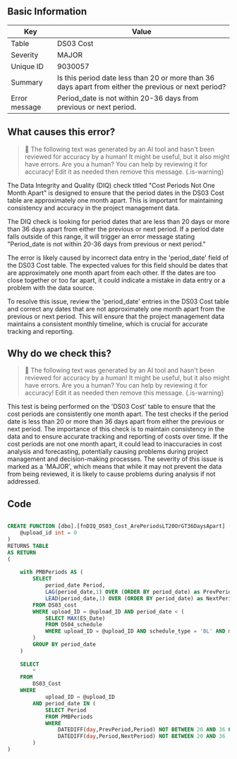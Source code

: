 ## Basic Information
| Key         | Value          |
|-------------|----------------|
| Table       | DS03 Cost |
| Severity    | MAJOR |
| Unique ID   | 9030057   |
| Summary     | Is this period date less than 20 or more than 36 days apart from either the previous or next period? |
| Error message | Period_date is not within 20-36 days from previous or next period. |

## What causes this error?

> :robot: The following text was generated by an AI tool and hasn't been reviewed for accuracy by a human! It might be useful, but it also might have errors. Are you a human? You can help by reviewing it for accuracy! Edit it as needed then remove this message.
{.is-warning}

The Data Integrity and Quality (DIQ) check titled "Cost Periods Not One Month Apart" is designed to ensure that the period dates in the DS03 Cost table are approximately one month apart. This is important for maintaining consistency and accuracy in the project management data.

The DIQ check is looking for period dates that are less than 20 days or more than 36 days apart from either the previous or next period. If a period date falls outside of this range, it will trigger an error message stating "Period_date is not within 20-36 days from previous or next period."

The error is likely caused by incorrect data entry in the 'period_date' field of the DS03 Cost table. The expected values for this field should be dates that are approximately one month apart from each other. If the dates are too close together or too far apart, it could indicate a mistake in data entry or a problem with the data source.

To resolve this issue, review the 'period_date' entries in the DS03 Cost table and correct any dates that are not approximately one month apart from the previous or next period. This will ensure that the project management data maintains a consistent monthly timeline, which is crucial for accurate tracking and reporting.
## Why do we check this?

> :robot: The following text was generated by an AI tool and hasn't been reviewed for accuracy by a human! It might be useful, but it also might have errors. Are you a human? You can help by reviewing it for accuracy! Edit it as needed then remove this message.
{.is-warning}

This test is being performed on the 'DS03 Cost' table to ensure that the cost periods are consistently one month apart. The test checks if the period date is less than 20 or more than 36 days apart from either the previous or next period. The importance of this check is to maintain consistency in the data and to ensure accurate tracking and reporting of costs over time. If the cost periods are not one month apart, it could lead to inaccuracies in cost analysis and forecasting, potentially causing problems during project management and decision-making processes. The severity of this issue is marked as a 'MAJOR', which means that while it may not prevent the data from being reviewed, it is likely to cause problems during analysis if not addressed.
## Code

```sql

CREATE FUNCTION [dbo].[fnDIQ_DS03_Cost_ArePeriodsLT20OrGT36DaysApart] (
	@upload_id int = 0
)
RETURNS TABLE
AS RETURN
(
	
	with PMBPeriods AS (
		SELECT 
			period_date Period, 
			LAG(period_date,1) OVER (ORDER BY period_date) as PrevPeriod,
			LEAD(period_date,1) OVER (ORDER BY period_date) as NextPeriod
		FROM DS03_cost
		WHERE upload_ID = @upload_ID AND period_date < (
			SELECT MAX(ES_Date) 
			FROM DS04_schedule
			WHERE upload_ID = @upload_ID AND schedule_type = 'BL' AND milestone_level = 175
		)
		GROUP BY period_date
	)
	
	SELECT 
		* 
	FROM 
		DS03_Cost
	WHERE
			upload_ID = @upload_ID
		AND period_date IN (
			SELECT Period
			FROM PMBPeriods
			WHERE 
				DATEDIFF(day,PrevPeriod,Period) NOT BETWEEN 20 AND 36 OR
				DATEDIFF(day,Period,NextPeriod) NOT BETWEEN 20 AND 36
		)
)
```
